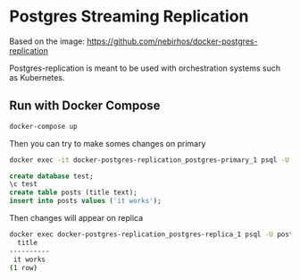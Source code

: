 # Postgres Streaming Replication

Based on the image: https://github.com/nebirhos/docker-postgres-replication

Postgres-replication is meant to be used with orchestration systems such as Kubernetes.

## Run with Docker Compose

```sh
docker-compose up
```

Then you can try to make somes changes on primary

```sh
docker exec -it docker-postgres-replication_postgres-primary_1 psql -U postgres
```

```sql
create database test;
\c test
create table posts (title text);
insert into posts values ('it works');
```

Then changes will appear on replica

```sh
docker exec docker-postgres-replication_postgres-replica_1 psql -U postgres test -c 'select * from posts'
  title
----------
 it works
(1 row)
```
